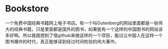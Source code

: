 # Bookstore
一个免费中国经典书籍网上电子书店。有一个叫Gutenberg的网站里面都是一些伟大的经典书籍，只是里面都是国外的图书，如果能有一个这样的中国图书的网站该多好啊。所以我就想到了借github来做这样的一个项目，能过让中国人在这样一个图书爆炸的时代，真正能够读到经过时间检验的伟大著作。
